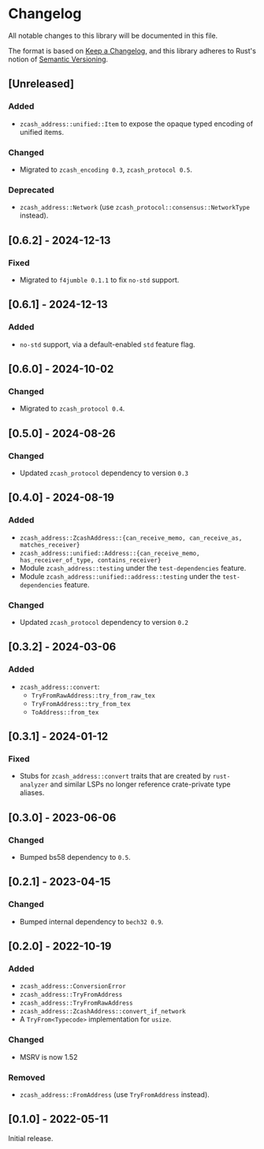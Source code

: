 # Changelog
All notable changes to this library will be documented in this file.

The format is based on [Keep a Changelog](https://keepachangelog.com/en/1.0.0/),
and this library adheres to Rust's notion of
[Semantic Versioning](https://semver.org/spec/v2.0.0.html).

## [Unreleased]

### Added
- `zcash_address::unified::Item` to expose the opaque typed encoding of unified
  items.

### Changed
- Migrated to `zcash_encoding 0.3`, `zcash_protocol 0.5`.

### Deprecated
- `zcash_address::Network` (use `zcash_protocol::consensus::NetworkType` instead).

## [0.6.2] - 2024-12-13
### Fixed
- Migrated to `f4jumble 0.1.1` to fix `no-std` support.

## [0.6.1] - 2024-12-13
### Added
- `no-std` support, via a default-enabled `std` feature flag.

## [0.6.0] - 2024-10-02
### Changed
- Migrated to `zcash_protocol 0.4`.

## [0.5.0] - 2024-08-26
### Changed
- Updated `zcash_protocol` dependency to version `0.3`

## [0.4.0] - 2024-08-19
### Added
- `zcash_address::ZcashAddress::{can_receive_memo, can_receive_as, matches_receiver}`
- `zcash_address::unified::Address::{can_receive_memo, has_receiver_of_type, contains_receiver}`
- Module `zcash_address::testing` under the `test-dependencies` feature.
- Module `zcash_address::unified::address::testing` under the
  `test-dependencies` feature.

### Changed
- Updated `zcash_protocol` dependency to version `0.2`

## [0.3.2] - 2024-03-06
### Added
- `zcash_address::convert`:
  - `TryFromRawAddress::try_from_raw_tex`
  - `TryFromAddress::try_from_tex`
  - `ToAddress::from_tex`

## [0.3.1] - 2024-01-12
### Fixed
- Stubs for `zcash_address::convert` traits that are created by `rust-analyzer`
  and similar LSPs no longer reference crate-private type aliases.

## [0.3.0] - 2023-06-06
### Changed
- Bumped bs58 dependency to `0.5`.

## [0.2.1] - 2023-04-15
### Changed
- Bumped internal dependency to `bech32 0.9`.

## [0.2.0] - 2022-10-19
### Added
- `zcash_address::ConversionError`
- `zcash_address::TryFromAddress`
- `zcash_address::TryFromRawAddress`
- `zcash_address::ZcashAddress::convert_if_network`
- A `TryFrom<Typecode>` implementation for `usize`.

### Changed
- MSRV is now 1.52

### Removed
- `zcash_address::FromAddress` (use `TryFromAddress` instead).

## [0.1.0] - 2022-05-11
Initial release.

